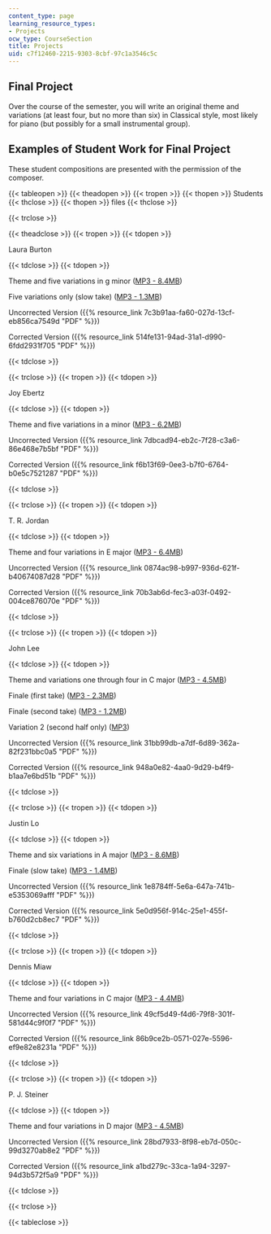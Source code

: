 ```yaml
---
content_type: page
learning_resource_types:
- Projects
ocw_type: CourseSection
title: Projects
uid: c7f12460-2215-9303-8cbf-97c1a3546c5c
---
```


Final Project
-------------

Over the course of the semester, you will write an original theme and variations (at least four, but no more than six) in Classical style, most likely for piano (but possibly for a small instrumental group).

Examples of Student Work for Final Project
------------------------------------------

These student compositions are presented with the permission of the composer.

{{< tableopen >}}
{{< theadopen >}}
{{< tropen >}}
{{< thopen >}}
Students
{{< thclose >}}
{{< thopen >}}
files
{{< thclose >}}

{{< trclose >}}

{{< theadclose >}}
{{< tropen >}}
{{< tdopen >}}


Laura Burton


{{< tdclose >}}
{{< tdopen >}}


Theme and five variations in g minor ([MP3 - 8.4MB](/ans7870/21m/21m.302/s05/projects/01LauraBurtonTheme.mp3))

Five variations only (slow take) ([MP3 - 1.3MB](/ans7870/21m/21m.302/s05/projects/02LauraBurtonVari.mp3))

Uncorrected Version ({{% resource_link 7c3b91aa-fa60-027d-13cf-eb856ca7549d "PDF" %}})

Corrected Version ({{% resource_link 514fe131-94ad-31a1-d990-6fdd2931f705 "PDF" %}})


{{< tdclose >}}

{{< trclose >}}
{{< tropen >}}
{{< tdopen >}}


Joy Ebertz


{{< tdclose >}}
{{< tdopen >}}


Theme and five variations in a minor ([MP3 - 6.2MB](/ans7870/21m/21m.302/s05/projects/03JoyEbertz.mp3))

Uncorrected Version ({{% resource_link 7dbcad94-eb2c-7f28-c3a6-86e468e7b5bf "PDF" %}})

Corrected Version ({{% resource_link f6b13f69-0ee3-b7f0-6764-b0e5c7521287 "PDF" %}})


{{< tdclose >}}

{{< trclose >}}
{{< tropen >}}
{{< tdopen >}}


T. R. Jordan


{{< tdclose >}}
{{< tdopen >}}


Theme and four variations in E major ([MP3 - 6.4MB](/ans7870/21m/21m.302/s05/projects/05TRJordan.mp3))

Uncorrected Version ({{% resource_link 0874ac98-b997-936d-621f-b40674087d28 "PDF" %}})

Corrected Version ({{% resource_link 70b3ab6d-fec3-a03f-0492-004ce876070e "PDF" %}})


{{< tdclose >}}

{{< trclose >}}
{{< tropen >}}
{{< tdopen >}}


John Lee


{{< tdclose >}}
{{< tdopen >}}


Theme and variations one through four in C major ([MP3 - 4.5MB](/ans7870/21m/21m.302/s05/projects/06JohnLeeTheme.mp3))

Finale (first take) ([MP3 - 2.3MB](/ans7870/21m/21m.302/s05/projects/07JohnLeeFinale1.mp3))

Finale (second take) ([MP3 - 1.2MB](/ans7870/21m/21m.302/s05/projects/08JohnLeeFinale2.mp3))

Variation 2 (second half only) ([MP3](/ans7870/21m/21m.302/s05/projects/09JohnLeeVariation2.mp3))

Uncorrected Version ({{% resource_link 31bb99db-a7df-6d89-362a-82f231bbc0a5 "PDF" %}})

Corrected Version ({{% resource_link 948a0e82-4aa0-9d29-b4f9-b1aa7e6bd51b "PDF" %}})


{{< tdclose >}}

{{< trclose >}}
{{< tropen >}}
{{< tdopen >}}


Justin Lo


{{< tdclose >}}
{{< tdopen >}}


Theme and six variations in A major ([MP3 - 8.6MB](/ans7870/21m/21m.302/s05/projects/10JustinLoTheme.mp3))

Finale (slow take) ([MP3 - 1.4MB](/ans7870/21m/21m.302/s05/projects/11JustinLoFinale.mp3))

Uncorrected Version ({{% resource_link 1e8784ff-5e6a-647a-741b-e5353069afff "PDF" %}})

Corrected Version ({{% resource_link 5e0d956f-914c-25e1-455f-b760d2cb8ec7 "PDF" %}})


{{< tdclose >}}

{{< trclose >}}
{{< tropen >}}
{{< tdopen >}}


Dennis Miaw


{{< tdclose >}}
{{< tdopen >}}


Theme and four variations in C major ([MP3 - 4.4MB](/ans7870/21m/21m.302/s05/projects/12DennisMiawTheme.mp3))

Uncorrected Version ({{% resource_link 49cf5d49-f4d6-79f8-301f-581d44c9f0f7 "PDF" %}})

Corrected Version ({{% resource_link 86b9ce2b-0571-027e-5596-ef9e82e8231a "PDF" %}})


{{< tdclose >}}

{{< trclose >}}
{{< tropen >}}
{{< tdopen >}}


P. J. Steiner


{{< tdclose >}}
{{< tdopen >}}


Theme and four variations in D major ([MP3 - 4.5MB](/ans7870/21m/21m.302/s05/projects/13PJSteinerTheme.mp3))

Uncorrected Version ({{% resource_link 28bd7933-8f98-eb7d-050c-99d3270ab8e2 "PDF" %}})

Corrected Version ({{% resource_link a1bd279c-33ca-1a94-3297-94d3b572f5a9 "PDF" %}})


{{< tdclose >}}

{{< trclose >}}

{{< tableclose >}}